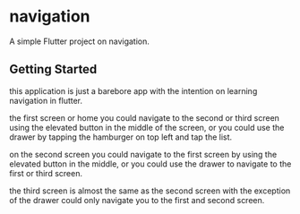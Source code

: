 # navigation

A simple Flutter project on navigation.

## Getting Started
this application is just a barebore app with the intention on learning navigation in flutter. 

the first screen or home you could navigate to the second or third screen using the elevated button in the middle of the 
screen, or you could use the drawer by tapping the hamburger on top left and tap the list.

on the second screen you could navigate to the first screen by using the elevated button in the middle, or you could use
the drawer to navigate to the first or third screen.

the third screen is almost the same as the second screen with the exception of the drawer could only navigate you to the
first and second screen.


